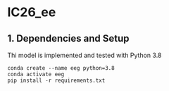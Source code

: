 # IC26_ee

## 1. Dependencies and Setup

Thi model is implemented and tested with Python 3.8
```
conda create --name eeg python=3.8
conda activate eeg
pip install -r requirements.txt
```
